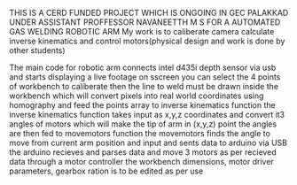 THIS IS A CERD FUNDED PROJECT WHICH IS ONGOING IN GEC PALAKKAD UNDER ASSISTANT PROFFESSOR NAVANEETTH M S FOR A AUTOMATED GAS WELDING ROBOTIC ARM
My work is to caliberate camera calculate inverse kinematics and control motors(physical design and work is done by other students)




The main code for robotic arm connects intel d435i depth sensor via usb and starts displaying a live footage on sscreen you can select the 4 points of workbench to caliberate
then the line to weld must be drawn inside the workbench which will convert pixels into real world coordinates using homography and feed the points array to inverse kinematics function
the inverse kinematics function takes input as x,y,z coordinates and convert it3 angles of motors which will make the tip of arm in (x,y,z) point the angles are then fed to movemotors function
the movemotors finds the angle to move from current arm position and input and sents data to arduino via USB
the arduino recieves and parses data and move 3 motors as per recieved data through a motor controller
the workbench dimensions, motor driver parameters, gearbox ration is to be edited as per use
